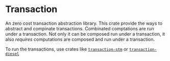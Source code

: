 # Transaction

An zero cost transaction abstraction library.
This crate provide the ways to abstract and compinate transactions.
Combinated comptations are run under a transaction.
Not only it can be composed run under a transaction, it also *requires* computations are composed and run under a transaction.

To run the transactions, use crates like [`transaction-stm`](../transaction-stm) or [`transaction-diesel`](../transaction-diesel)
